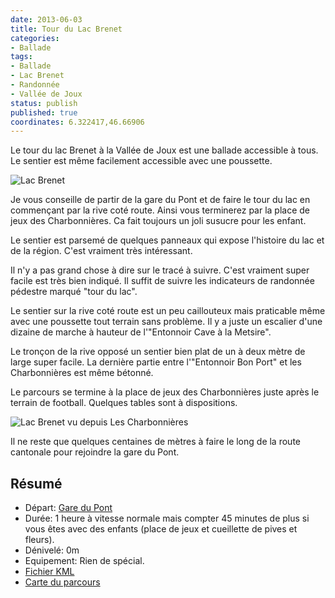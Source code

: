 ```yaml
---
date: 2013-06-03
title: Tour du Lac Brenet
categories:
- Ballade
tags:
- Ballade
- Lac Brenet
- Randonnée
- Vallée de Joux
status: publish
published: true
coordinates: 6.322417,46.66906
---
```


Le tour du lac Brenet à la Vallée de Joux est une ballade accessible à tous. Le sentier est même facilement accessible avec une poussette.<!--more-->

![Lac Brenet](https://dlgjp9x71cipk.cloudfront.net/2013/06/1370288898.jpg)

Je vous conseille de partir de la gare du Pont et de faire le tour du lac en commençant par la rive coté route. Ainsi vous terminerez par la place de jeux des Charbonnières. Ca fait toujours un joli susucre pour les enfant.

Le sentier est parsemé de quelques panneaux qui expose l'histoire du lac et de la région. C'est vraiment très intéressant.

Il n'y a pas grand chose à dire sur le tracé à suivre. C'est vraiment super facile est très bien indiqué. Il suffit de suivre les indicateurs de randonnée pédestre marqué "tour du lac".

Le sentier sur la rive coté route est un peu caillouteux mais praticable même avec une poussette tout terrain sans problème. Il y a juste un escalier d'une dizaine de marche à hauteur de l'"Entonnoir Cave à la Metsire".

Le tronçon de la rive opposé un sentier bien plat de un à deux mètre de large super facile. La dernière partie entre l'"Entonnoir Bon Port" et les Charbonnières est même bétonné.

Le parcours se termine à la place de jeux des Charbonnières juste après le terrain de football. Quelques tables sont à dispositions.

![Lac Brenet vu depuis Les Charbonnières](https://dlgjp9x71cipk.cloudfront.net/2013/06/1370289026.jpg)

Il ne reste que quelques centaines de mètres à faire le long de la route cantonale pour rejoindre la gare du Pont.


## Résumé

- Départ: [Gare du Pont](https://www.google.com/maps/preview#!q=Suisse%2C+Le+Pont%2C+Gare)
- Durée: 1 heure à vitesse normale mais compter 45 minutes de plus si vous êtes avec des enfants (place de jeux et cueillette de pives et fleurs).
- Dénivelé: 0m
- Equipement: Rien de spécial.
- [Fichier KML](https://gist.github.com/alienlebarge/5700432)
- [Carte du parcours](https://map.admin.ch/?Y=515355&amp;X=169757.5&amp;zoom=7&amp;bgLayer=ch.swisstopo.pixelkarte-farbe&amp;layers=KML%7C%7Chttps%3A%2F%2Fgist.github.com%2Falienlebarge%2F5700432%2Fraw%2F7adcd7cf00a0310500c61742b4e4414ddbaae079%2FLacBrenet.kml&amp;layers_opacity=1&amp;layers_visibility=true&amp;time_current=latest&amp;lang=fr)
